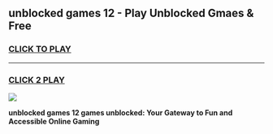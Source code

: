 
## unblocked games 12 - Play Unblocked Gmaes & Free
<h3>
<a href="https://news.freeplayer.one?title=unblocked_games_12&ref=23F">CLICK TO PLAY</a></h3>
<hr>

<h3>
<a href="https://news.freeplayer.one?title=unblocked_games_12&ref=23F">CLICK 2 PLAY</a>
  
</h3>

<a href="https://news.freeplayer.one?title=unblocked_games_12&ref=23F/"><img src="https://clearcache.store/games.png"></a>


**unblocked games 12 games unblocked: Your Gateway to Fun and Accessible Online Gaming**
